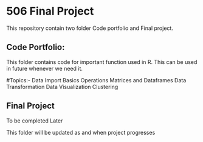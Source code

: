 # 506 Final Project


This repository contain two folder Code portfolio and Final project. 

## Code Portfolio: 
This folder contains code for important function used in R. This can be used in future whenever we need it.

#Topics:-
Data Import
Basics Operations
Matrices and Dataframes
Data Transformation
Data Visualization
Clustering

## Final Project

To be completed Later

This folder will be updated as and when project progresses
